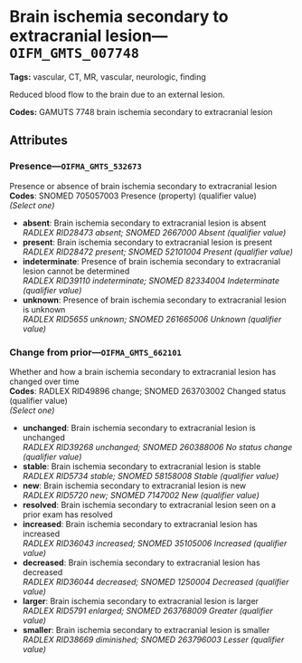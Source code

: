 # Brain ischemia secondary to extracranial lesion—`OIFM_GMTS_007748`

**Tags:** vascular, CT, MR, vascular, neurologic, finding

Reduced blood flow to the brain due to an external lesion.

**Codes:** GAMUTS 7748 brain ischemia secondary to extracranial lesion

## Attributes

### Presence—`OIFMA_GMTS_532673`

Presence or absence of brain ischemia secondary to extracranial lesion  
**Codes**: SNOMED 705057003 Presence (property) (qualifier value)  
*(Select one)*

- **absent**: Brain ischemia secondary to extracranial lesion is absent  
_RADLEX RID28473 absent; SNOMED 2667000 Absent (qualifier value)_
- **present**: Brain ischemia secondary to extracranial lesion is present  
_RADLEX RID28472 present; SNOMED 52101004 Present (qualifier value)_
- **indeterminate**: Presence of brain ischemia secondary to extracranial lesion cannot be determined  
_RADLEX RID39110 indeterminate; SNOMED 82334004 Indeterminate (qualifier value)_
- **unknown**: Presence of brain ischemia secondary to extracranial lesion is unknown  
_RADLEX RID5655 unknown; SNOMED 261665006 Unknown (qualifier value)_

### Change from prior—`OIFMA_GMTS_662101`

Whether and how a brain ischemia secondary to extracranial lesion has changed over time  
**Codes**: RADLEX RID49896 change; SNOMED 263703002 Changed status (qualifier value)  
*(Select one)*

- **unchanged**: Brain ischemia secondary to extracranial lesion is unchanged  
_RADLEX RID39268 unchanged; SNOMED 260388006 No status change (qualifier value)_
- **stable**: Brain ischemia secondary to extracranial lesion is stable  
_RADLEX RID5734 stable; SNOMED 58158008 Stable (qualifier value)_
- **new**: Brain ischemia secondary to extracranial lesion is new  
_RADLEX RID5720 new; SNOMED 7147002 New (qualifier value)_
- **resolved**: Brain ischemia secondary to extracranial lesion seen on a prior exam has resolved  
- **increased**: Brain ischemia secondary to extracranial lesion has increased  
_RADLEX RID36043 increased; SNOMED 35105006 Increased (qualifier value)_
- **decreased**: Brain ischemia secondary to extracranial lesion has decreased  
_RADLEX RID36044 decreased; SNOMED 1250004 Decreased (qualifier value)_
- **larger**: Brain ischemia secondary to extracranial lesion is larger  
_RADLEX RID5791 enlarged; SNOMED 263768009 Greater (qualifier value)_
- **smaller**: Brain ischemia secondary to extracranial lesion is smaller  
_RADLEX RID38669 diminished; SNOMED 263796003 Lesser (qualifier value)_